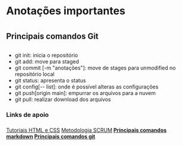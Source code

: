 # Anotações importantes <h1>

## Principais comandos Git <h2>

* git init: inicia o repositório
* git add: move para staged
* git commit [-m "anotações"]: move de stages para unmodified no repositório local
* git status: apresenta o status
* git config[-- list]: onde é possível alteras as configurações
* git push[origin main]: empurrar os arquivos para a nuvem
* git pull: realizar download dos arquivos


### Links de apoio<h3>
[Tutoriais HTML e CSS](https://www.w3schools.com/)
[Metodologia SCRUM](https://caetreinamentos.com.br/blog/processos/metodologia-scrum/)<b>
[Principais comandos markdown](https://docs.pipz.com/central-de-ajuda/learning-center/guia-basico-de-markdown#open)<b>
[Principais comandos git](https://medium.com/@andradegabriela20/o-que-%C3%A9-git-git-bash-e-comandos-b%C3%A1sicos-94a53de6d376)
